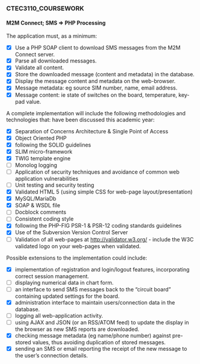 ### CTEC3110_COURSEWORK 
#### M2M Connect; SMS => PHP Processing

The application must, as a minimum:
- [x] Use a PHP SOAP client to download SMS messages from the M2M Connect server.
- [x] Parse all downloaded messages.
- [x] Validate all content.
- [x] Store the downloaded message (content and metadata) in the database.
- [x] Display the message content and metadata on the web-browser.
- [x] Message metadata: eg source SIM number, name, email address.
- [x] Message content: ie state of switches on the board, temperature, key-pad value.

A complete implementation will include the following methodologies and technologies that: have been discussed this academic year: 
- [x] Separation of Concerns Architecture & Single Point of Access
- [x] Object Oriented PHP
- [x] following the SOLID guidelines
- [x] SLIM micro-framework
- [x] TWIG template engine
- [ ] Monolog logging
- [ ] Application of security techniques and avoidance of common web application
vulnerabilities
- [ ] Unit testing and security testing
- [x] Validated HTML 5 (using simple CSS for web-page layout/presentation)
- [x] MySQL/MariaDb
- [x] SOAP & WSDL file
- [ ] Docblock comments
- [ ] Consistent coding style
- [x] following the PHP-FIG PSR-1 & PSR-12 coding standards guidelines
- [x] Use of the Subversion Version Control Server
- [ ] Validation of all web-pages at http://validator.w3.org/ - include the W3C validated
logo on your web-pages when validated.

Possible extensions to the implementation could include:

- [x] implementation of registration and login/logout features, incorporating correct session
management. 
- [ ] displaying numerical data in chart form.
- [ ] an interface to send SMS messages back to the “circuit board” containing updated
settings for the board.
- [x] administration interface to maintain users/connection data in the database.
- [ ] logging all web-application activity.
- [ ] using AJAX and JSON (or an RSS/ATOM feed) to update the display in the browser
as new SMS reports are downloaded.
- [x] checking message metadata (eg name/phone number) against pre-stored values, thus
avoiding duplication of stored messages.
- [x] sending an SMS or email reporting the receipt of the new message to the user’s
connection details.
